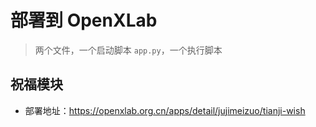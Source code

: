 # 部署到 OpenXLab

> 两个文件，一个启动脚本 `app.py`，一个执行脚本

## 祝福模块

- 部署地址：https://openxlab.org.cn/apps/detail/jujimeizuo/tianji-wish
